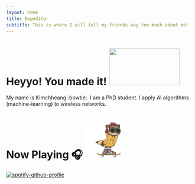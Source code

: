 ```yaml
---
layout: home
title: Expeditor
subtitle: This is where I will tell my friends way too much about me!
---
```

# Heyyo! You made it! <img src="/assets/14.gif" width="190" height="100"/>
My name is Kimchheang :bowtie:. I am a PhD student. I apply AI algorithms (machine-learning) to wireless networks.
# Now Playing 🎧 <img src="/assets/giphy.gif" width="100" height="100"/>

[![spotify-github-profile](https://spotify-github-profile.vercel.app/api/view?uid=l0d5u4xvdcvavv2a2of81kx07&cover_image=true&theme=default)](https://github.com/kittinan/spotify-github-profile)

[facebook]: https://https://www.facebook.com/ChheangKim/
